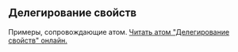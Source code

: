 ## Делегирование свойств

Примеры, сопровождающие атом. [Читать атом "Делегирование свойств" онлайн.](https://stepik.org/lesson/350572/step/1)